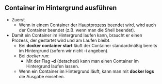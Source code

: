 ## Container im Hintergrund ausführen

* Zuerst
  * Wenn in einem Container der Hauptprozess beendet wird, wird auch 
  der Container beendet (z.B. wenn man die Shell beendet).
* Damit ein Container im Hintergrund laufen kann, braucht er einen Prozess,
der gestartet wird und am Laufen bleibt.
  * Bei **docker container start** läuft der Container standardmäßig bereits
  im Hintergrund (sofern wir nicht -i angeben).
  * Bei *docker run*:
    * Mit der Flag **-d** (detached) kann man einen Container im Hintergrund
    laufen lassen.
  * Wenn ein Container im Hintergrund läuft, kann man mit **docker logs** die 
  Ausgabe einsehen.